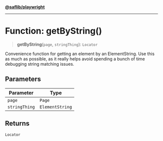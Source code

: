 [**@saflib/playwright**](../../../index.md)

---

# Function: getByString()

> **getByString**(`page`, `stringThing`): `Locator`

Convenience function for getting an element by an ElementString. Use this as much as possible, as it really helps avoid spending a bunch of time debugging string matching issues.

## Parameters

| Parameter     | Type            |
| ------------- | --------------- |
| `page`        | `Page`          |
| `stringThing` | `ElementString` |

## Returns

`Locator`
